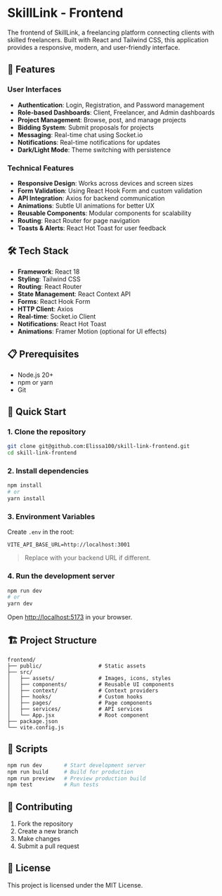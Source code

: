 # SkillLink - Frontend

The frontend of SkillLink, a freelancing platform connecting clients with skilled freelancers. Built with React and Tailwind CSS, this application provides a responsive, modern, and user-friendly interface.

## 🚀 Features

### User Interfaces
- **Authentication**: Login, Registration, and Password management
- **Role-based Dashboards**: Client, Freelancer, and Admin dashboards
- **Project Management**: Browse, post, and manage projects
- **Bidding System**: Submit proposals for projects
- **Messaging**: Real-time chat using Socket.io
- **Notifications**: Real-time notifications for updates
- **Dark/Light Mode**: Theme switching with persistence

### Technical Features
- **Responsive Design**: Works across devices and screen sizes
- **Form Validation**: Using React Hook Form and custom validation
- **API Integration**: Axios for backend communication
- **Animations**: Subtle UI animations for better UX
- **Reusable Components**: Modular components for scalability
- **Routing**: React Router for page navigation
- **Toasts & Alerts**: React Hot Toast for user feedback

## 🛠 Tech Stack

- **Framework**: React 18
- **Styling**: Tailwind CSS
- **Routing**: React Router
- **State Management**: React Context API
- **Forms**: React Hook Form
- **HTTP Client**: Axios
- **Real-time**: Socket.io Client
- **Notifications**: React Hot Toast
- **Animations**: Framer Motion (optional for UI effects)

## 📋 Prerequisites

- Node.js 20+
- npm or yarn
- Git

## 🚀 Quick Start

### 1. Clone the repository
```bash
git clone git@github.com:Elissa100/skill-link-frontend.git
cd skill-link-frontend
````

### 2. Install dependencies

```bash
npm install
# or
yarn install
```

### 3. Environment Variables

Create `.env` in the root:

```env
VITE_API_BASE_URL=http://localhost:3001
```

> Replace with your backend URL if different.

### 4. Run the development server

```bash
npm run dev
# or
yarn dev
```

Open [http://localhost:5173](http://localhost:5173) in your browser.

## 🏗 Project Structure

```
frontend/
├── public/                  # Static assets
├── src/
│   ├── assets/              # Images, icons, styles
│   ├── components/          # Reusable UI components
│   ├── context/             # Context providers
│   ├── hooks/               # Custom hooks
│   ├── pages/               # Page components
│   ├── services/            # API services
│   └── App.jsx              # Root component
├── package.json
└── vite.config.js
```

## 🔧 Scripts

```bash
npm run dev       # Start development server
npm run build     # Build for production
npm run preview   # Preview production build
npm test          # Run tests
```

## 🤝 Contributing

1. Fork the repository
2. Create a new branch
3. Make changes
4. Submit a pull request

## 📄 License

This project is licensed under the MIT License.

```
